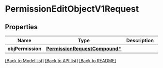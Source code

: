 # PermissionEditObjectV1Request

## Properties
Name | Type | Description | Notes
------------ | ------------- | ------------- | -------------
**objPermission** | [**PermissionRequestCompound***](PermissionRequestCompound.md) |  | 

[[Back to Model list]](../README.md#documentation-for-models) [[Back to API list]](../README.md#documentation-for-api-endpoints) [[Back to README]](../README.md)


